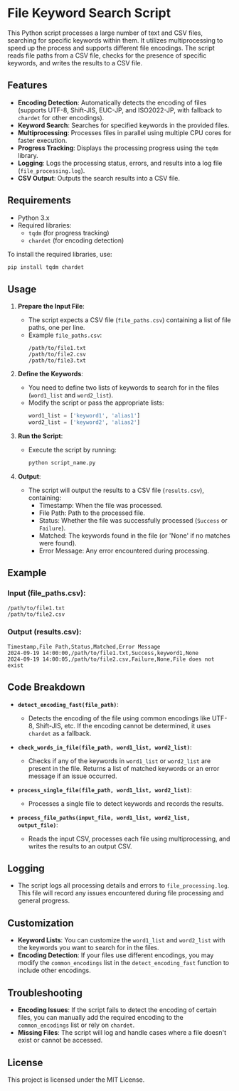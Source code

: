 # File Keyword Search Script

This Python script processes a large number of text and CSV files, searching for specific keywords within them. It utilizes multiprocessing to speed up the process and supports different file encodings. The script reads file paths from a CSV file, checks for the presence of specific keywords, and writes the results to a CSV file.

## Features

- **Encoding Detection**: Automatically detects the encoding of files (supports UTF-8, Shift-JIS, EUC-JP, and ISO2022-JP, with fallback to `chardet` for other encodings).
- **Keyword Search**: Searches for specified keywords in the provided files.
- **Multiprocessing**: Processes files in parallel using multiple CPU cores for faster execution.
- **Progress Tracking**: Displays the processing progress using the `tqdm` library.
- **Logging**: Logs the processing status, errors, and results into a log file (`file_processing.log`).
- **CSV Output**: Outputs the search results into a CSV file.

## Requirements

- Python 3.x
- Required libraries:
  - `tqdm` (for progress tracking)
  - `chardet` (for encoding detection)
  
To install the required libraries, use:
```bash
pip install tqdm chardet
```

## Usage

1. **Prepare the Input File**: 
   - The script expects a CSV file (`file_paths.csv`) containing a list of file paths, one per line.
   - Example `file_paths.csv`:
     ```
     /path/to/file1.txt
     /path/to/file2.csv
     /path/to/file3.txt
     ```

2. **Define the Keywords**:
   - You need to define two lists of keywords to search for in the files (`word1_list` and `word2_list`).
   - Modify the script or pass the appropriate lists:
     ```python
     word1_list = ['keyword1', 'alias1']
     word2_list = ['keyword2', 'alias2']
     ```

3. **Run the Script**:
   - Execute the script by running:
     ```bash
     python script_name.py
     ```

4. **Output**:
   - The script will output the results to a CSV file (`results.csv`), containing:
     - Timestamp: When the file was processed.
     - File Path: Path to the processed file.
     - Status: Whether the file was successfully processed (`Success` or `Failure`).
     - Matched: The keywords found in the file (or 'None' if no matches were found).
     - Error Message: Any error encountered during processing.

## Example

### Input (file_paths.csv):
```
/path/to/file1.txt
/path/to/file2.csv
```

### Output (results.csv):
```
Timestamp,File Path,Status,Matched,Error Message
2024-09-19 14:00:00,/path/to/file1.txt,Success,keyword1,None
2024-09-19 14:00:05,/path/to/file2.csv,Failure,None,File does not exist
```

## Code Breakdown

- **`detect_encoding_fast(file_path)`**: 
  - Detects the encoding of the file using common encodings like UTF-8, Shift-JIS, etc. If the encoding cannot be determined, it uses `chardet` as a fallback.

- **`check_words_in_file(file_path, word1_list, word2_list)`**:
  - Checks if any of the keywords in `word1_list` or `word2_list` are present in the file. Returns a list of matched keywords or an error message if an issue occurred.

- **`process_single_file(file_path, word1_list, word2_list)`**:
  - Processes a single file to detect keywords and records the results.

- **`process_file_paths(input_file, word1_list, word2_list, output_file)`**:
  - Reads the input CSV, processes each file using multiprocessing, and writes the results to an output CSV.

## Logging

- The script logs all processing details and errors to `file_processing.log`. This file will record any issues encountered during file processing and general progress.

## Customization

- **Keyword Lists**: You can customize the `word1_list` and `word2_list` with the keywords you want to search for in the files.
- **Encoding Detection**: If your files use different encodings, you may modify the `common_encodings` list in the `detect_encoding_fast` function to include other encodings.

## Troubleshooting

- **Encoding Issues**: If the script fails to detect the encoding of certain files, you can manually add the required encoding to the `common_encodings` list or rely on `chardet`.
- **Missing Files**: The script will log and handle cases where a file doesn't exist or cannot be accessed.

## License

This project is licensed under the MIT License.
